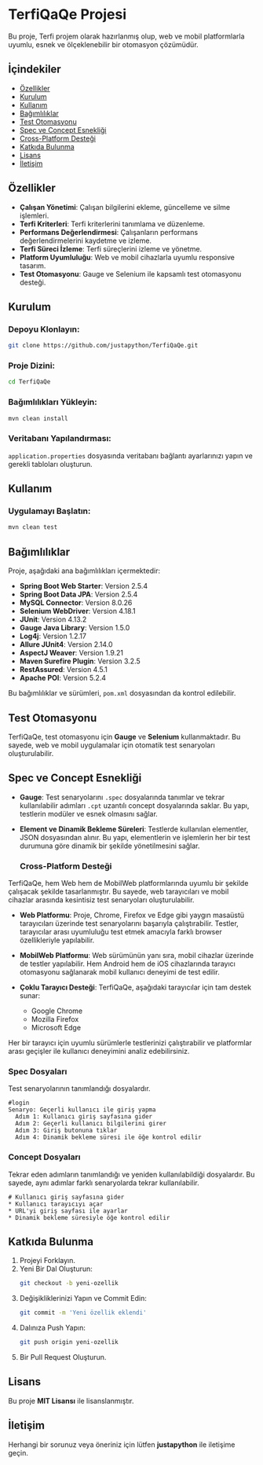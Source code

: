 # TerfiQaQe Projesi

Bu proje, Terfi projem olarak hazırlanmış olup, web ve mobil platformlarla uyumlu, esnek ve ölçeklenebilir bir otomasyon çözümüdür.

## İçindekiler
- [Özellikler](#özellikler)
- [Kurulum](#kurulum)
- [Kullanım](#kullanım)
- [Bağımlılıklar](#bağımlılıklar)
- [Test Otomasyonu](#test-otomasyonu)
- [Spec ve Concept Esnekliği](#spec-ve-concept-esnekligi)
- [Cross-Platform Desteği](#cross-platform-desteği)
- [Katkıda Bulunma](#katkıda-bulunma)
- [Lisans](#lisans)
- [İletişim](#iletişim)

## Özellikler
- **Çalışan Yönetimi**: Çalışan bilgilerini ekleme, güncelleme ve silme işlemleri.
- **Terfi Kriterleri**: Terfi kriterlerini tanımlama ve düzenleme.
- **Performans Değerlendirmesi**: Çalışanların performans değerlendirmelerini kaydetme ve izleme.
- **Terfi Süreci İzleme**: Terfi süreçlerini izleme ve yönetme.
- **Platform Uyumluluğu**: Web ve mobil cihazlarla uyumlu responsive tasarım.
- **Test Otomasyonu**: Gauge ve Selenium ile kapsamlı test otomasyonu desteği.

## Kurulum
### Depoyu Klonlayın:
```bash
git clone https://github.com/justapython/TerfiQaQe.git
```

### Proje Dizini:
```bash
cd TerfiQaQe
```

### Bağımlılıkları Yükleyin:
```bash
mvn clean install
```

### Veritabanı Yapılandırması:
`application.properties` dosyasında veritabanı bağlantı ayarlarınızı yapın ve gerekli tabloları oluşturun.

## Kullanım
### Uygulamayı Başlatın:
```bash
mvn clean test
```

## Bağımlılıklar
Proje, aşağıdaki ana bağımlılıkları içermektedir:

- **Spring Boot Web Starter**: Version 2.5.4
- **Spring Boot Data JPA**: Version 2.5.4
- **MySQL Connector**: Version 8.0.26
- **Selenium WebDriver**: Version 4.18.1
- **JUnit**: Version 4.13.2
- **Gauge Java Library**: Version 1.5.0
- **Log4j**: Version 1.2.17
- **Allure JUnit4**: Version 2.14.0
- **AspectJ Weaver**: Version 1.9.21
- **Maven Surefire Plugin**: Version 3.2.5
- **RestAssured**: Version 4.5.1
- **Apache POI**: Version 5.2.4

Bu bağımlılıklar ve sürümleri, `pom.xml` dosyasından da kontrol edilebilir.

## Test Otomasyonu
TerfiQaQe, test otomasyonu için **Gauge** ve **Selenium** kullanmaktadır. Bu sayede, web ve mobil uygulamalar için otomatik test senaryoları oluşturulabilir.

## Spec ve Concept Esnekliği
- **Gauge**: Test senaryolarını `.spec` dosyalarında tanımlar ve tekrar kullanılabilir adımları `.cpt` uzantılı concept dosyalarında saklar. Bu yapı, testlerin modüler ve esnek olmasını sağlar.
- **Element ve Dinamik Bekleme Süreleri**: Testlerde kullanılan elementler, JSON dosyasından alınır. Bu yapı, elementlerin ve işlemlerin her bir test durumuna göre dinamik bir şekilde yönetilmesini sağlar.

  ### Cross-Platform Desteği

TerfiQaQe, hem Web hem de MobilWeb platformlarında uyumlu bir şekilde çalışacak şekilde tasarlanmıştır. Bu sayede, web tarayıcıları ve mobil cihazlar arasında kesintisiz test senaryoları oluşturulabilir.

- **Web Platformu**: Proje, Chrome, Firefox ve Edge gibi yaygın masaüstü tarayıcıları üzerinde test senaryolarını başarıyla çalıştırabilir. Testler, tarayıcılar arası uyumluluğu test etmek amacıyla farklı browser özellikleriyle yapılabilir.

- **MobilWeb Platformu**: Web sürümünün yanı sıra, mobil cihazlar üzerinde de testler yapılabilir. Hem Android hem de iOS cihazlarında tarayıcı otomasyonu sağlanarak mobil kullanıcı deneyimi de test edilir.

- **Çoklu Tarayıcı Desteği**: TerfiQaQe, aşağıdaki tarayıcılar için tam destek sunar:
    - Google Chrome
    - Mozilla Firefox
    - Microsoft Edge

Her bir tarayıcı için uyumlu sürümlerle testlerinizi çalıştırabilir ve platformlar arası geçişler ile kullanıcı deneyimini analiz edebilirsiniz.


### Spec Dosyaları
Test senaryolarının tanımlandığı dosyalardır.
```gauge
#login
Senaryo: Geçerli kullanıcı ile giriş yapma
  Adım 1: Kullanıcı giriş sayfasına gider
  Adım 2: Geçerli kullanıcı bilgilerini girer
  Adım 3: Giriş butonuna tıklar
  Adım 4: Dinamik bekleme süresi ile öğe kontrol edilir
```

### Concept Dosyaları
Tekrar eden adımların tanımlandığı ve yeniden kullanılabildiği dosyalardır. Bu sayede, aynı adımlar farklı senaryolarda tekrar kullanılabilir.
```gauge
# Kullanıcı giriş sayfasına gider
* Kullanıcı tarayıcıyı açar
* URL'yi giriş sayfası ile ayarlar
* Dinamik bekleme süresiyle öğe kontrol edilir
```

## Katkıda Bulunma
1. Projeyi Forklayın.
2. Yeni Bir Dal Oluşturun:
   ```bash
   git checkout -b yeni-ozellik
   ```
3. Değişikliklerinizi Yapın ve Commit Edin:
   ```bash
   git commit -m 'Yeni özellik eklendi'
   ```
4. Dalınıza Push Yapın:
   ```bash
   git push origin yeni-ozellik
   ```
5. Bir Pull Request Oluşturun.

## Lisans
Bu proje **MIT Lisansı** ile lisanslanmıştır.

## İletişim
Herhangi bir sorunuz veya öneriniz için lütfen **justapython** ile iletişime geçin.
